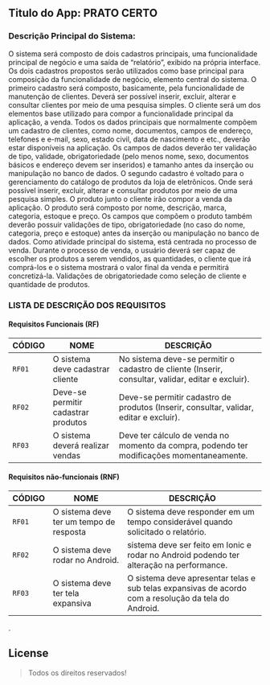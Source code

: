 ## Titulo do App: PRATO CERTO


### Descrição Principal do Sistema:

O sistema será composto de dois cadastros principais, uma funcionalidade principal de negócio e uma saída de “relatório”, exibido na própria interface. Os dois cadastros propostos serão utilizados como base principal para composição da funcionalidade de negócio, elemento central do sistema.
O primeiro cadastro será composto, basicamente, pela funcionalidade de manutenção de clientes. Deverá ser possível inserir, excluir, alterar e consultar clientes por meio de uma pesquisa simples. O cliente será um dos elementos base utilizado para compor a funcionalidade principal da aplicação, a venda. Todos os dados principais que normalmente compõem um cadastro de clientes, como nome, documentos, campos de endereço, telefones e e-mail, sexo, estado civil, data de nascimento e etc., deverão estar disponíveis na aplicação. Os campos de dados deverão ter validação de tipo, validade, obrigatoriedade (pelo menos nome, sexo, documentos básicos e endereço devem ser inseridos) e tamanho antes da inserção ou manipulação no banco de dados.
O segundo cadastro é voltado para o gerenciamento do catálogo de produtos da loja de eletrônicos. Onde será possível inserir, excluir, alterar e consultar produtos por meio de uma pesquisa simples. O produto junto o cliente irão compor a venda da aplicação. O produto será composto por nome, descrição, marca, categoria, estoque e preço. Os campos que compõem o produto também deverão possuir validações de tipo, obrigatoriedade (no caso do nome, categoria, preço e estoque) antes da inserção ou manipulação no banco de dados.
Como atividade principal do sistema, está centrada no processo de venda. Durante o processo de venda, o usuário deverá ser capaz de escolher os produtos a serem vendidos, as quantidades, o cliente que irá comprá-los e o sistema mostrará o valor final da venda e permitirá concretizá-la. Validações de obrigatoriedade como seleção de cliente e quantidade de produtos.


### LISTA DE DESCRIÇÃO DOS REQUISITOS

#### Requisitos Funcionais (RF)
| CÓDIGO | NOME | DESCRIÇÃO |
| --- | --- | --- |
| `RF01` | O sistema deve cadastrar cliente | No sistema deve-se permitir o cadastro de cliente (Inserir, consultar, validar, editar e excluir). |
| `RF02` | Deve-se permitir cadastrar produtos | Deve-se permitir cadastro de produtos (Inserir, consultar, validar, editar e excluir). |
| `RF03` | O sistema deverá realizar vendas | Deve ter cálculo de venda no momento da compra, podendo ter modificações momentaneamente. |

#### Requisitos não-funcionais (RNF)
| CÓDIGO | NOME | DESCRIÇÃO |
| --- | --- | --- |
| `RF01` | O sistema deve ter um tempo de resposta | O sistema deve responder em um tempo considerável quando solicitado o relatório. |
| `RF02` | O sistema deve rodar no Android. |  sistema deve ser feito em Ionic e rodar no Android  podendo ter alteração na performance. |
| `RF03` | O sistema deve ter tela expansiva | O sistema deve apresentar telas e sub telas expansivas de acordo com a resolução da tela do Android. |




.














## License
> Todos os direitos reservados!

